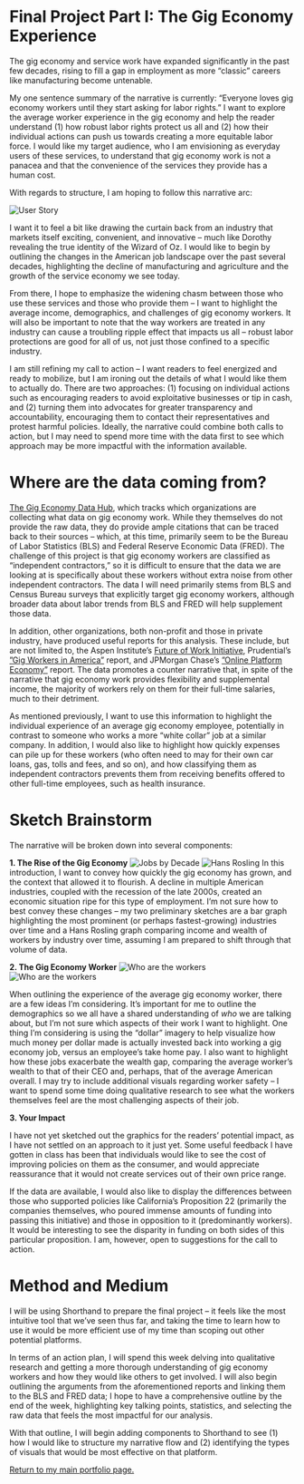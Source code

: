 # Final Project Part I: The Gig Economy Experience 

The gig economy and service work have expanded significantly in the past few decades, rising to fill a gap in employment as more “classic” careers like manufacturing become untenable. 

My one sentence summary of the narrative is currently: “Everyone loves gig economy workers until they start asking for labor rights.” I want to explore the average worker experience in the gig economy and help the reader understand (1) how robust labor rights protect us all and (2) how their individual actions can push us towards creating a more equitable labor force. I would like my target audience, who I am envisioning as everyday users of these services, to understand that gig economy work is not a panacea and that the convenience of the services they provide has a human cost. 

With regards to structure, I am hoping to follow this narrative arc: 

<img src="https://user-images.githubusercontent.com/73854211/109431522-160edd80-79d5-11eb-949a-8b695ed51817.png" alt="User Story">

I want it to feel a bit like drawing the curtain back from an industry that markets itself exciting, convenient, and innovative – much like Dorothy revealing the true identity of the Wizard of Oz. I would like to begin by outlining the changes in the American job landscape over the past several decades, highlighting the decline of manufacturing and agriculture and the growth of the service economy we see today. 

From there, I hope to emphasize the widening chasm between those who use these services and those who provide them – I want to highlight the average income, demographics, and challenges of gig economy workers. It will also be important to note that the way workers are treated in any industry can cause a troubling ripple effect that impacts us all – robust labor protections are good for all of us, not just those confined to a specific industry. 

I am still refining my call to action –  I want readers to feel energized and ready to mobilize, but I am ironing out the details of what I would like them to actually do. There are two approaches: (1) focusing on individual actions such as encouraging readers to avoid exploitative businesses or tip in cash, and (2) turning them into advocates for greater transparency and accountability, encouraging them to contact their representatives and protest harmful policies. Ideally, the narrative could combine both calls to action, but I may need to spend more time with the data first to see which approach may be more impactful with the information available. 

# Where are the data coming from? 
<a href="https://www.gigeconomydata.org/">The Gig Economy Data Hub</a>, which tracks which organizations are collecting what data on gig economy work. While they themselves do not provide the raw data, they do provide ample citations that can be traced back to their sources – which, at this time, primarily seem to be the Bureau of Labor Statistics (BLS) and Federal Reserve Economic Data (FRED). The challenge of this project is that gig economy workers are classified as “independent contractors,” so it is difficult to ensure that the data we are looking at is specifically about these workers without extra noise from other independent contractors. The data I will need primarily stems from BLS and Census Bureau surveys that explicitly target gig economy workers, although broader data about labor trends from BLS and FRED will help supplement those data. 

In addition, other organizations, both non-profit and those in private industry, have produced useful reports for this analysis. These include, but are not limited to, the Aspen Institute’s <a href="https://www.aspeninstitute.org/programs/future-of-work/">Future of Work Initiative</a>, Prudential’s <a href="https://www.prudential.com/media/managed/documents/rp/Gig_Economy_Whitepaper.pdf">”Gig Workers in America”</a> report, and JPMorgan Chase’s <a href="https://www.jpmorganchase.com/institute/research/labor-markets/report-ope-2018.htm">”Online Platform Economy”</a> report. The data promotes a counter narrative that, in spite of the narrative that gig economy work provides flexibility and supplemental income, the majority of workers rely on them for their full-time salaries, much to their detriment. 

As mentioned previously, I want to use this information to highlight the individual experience of an average gig economy employee, potentially in contrast to someone who works a more “white collar” job at a similar company. In addition, I would also like to highlight how quickly expenses can pile up for these workers (who often need to may for their own car loans, gas, tolls and fees, and so on), and how classifying them as independent contractors prevents them from receiving benefits offered to other full-time employees, such as health insurance. 

# Sketch Brainstorm 
The narrative will be broken down into several components: 

<b>1. The Rise of the Gig Economy</b>
<img src="https://user-images.githubusercontent.com/73854211/109431526-16a77400-79d5-11eb-94e5-17846024a063.png" alt="Jobs by Decade">
<img src="https://user-images.githubusercontent.com/73854211/109431525-160edd80-79d5-11eb-9b5d-e4aca1b16a5d.png" alt="Hans Rosling">
In this introduction, I want to convey how quickly the gig economy has grown, and the context that allowed it to flourish. A decline in multiple American industries, coupled with the recession of the late 2000s, created an economic situation ripe for this type of employment. I’m not sure how to best convey these changes – my two preliminary sketches are a bar graph highlighting the most prominent (or perhaps fastest-growing) industries over time and a Hans Rosling graph comparing income and wealth of workers by industry over time, assuming I am prepared to shift through that volume of data. 

<b>2. The Gig Economy Worker</b>
<img src="https://user-images.githubusercontent.com/73854211/109431524-160edd80-79d5-11eb-8c88-c70915cb96be.png" alt="Who are the workers">
<img src="https://user-images.githubusercontent.com/73854211/109431523-160edd80-79d5-11eb-96f3-786365c2ee7e.png" alt="Who are the workers">

When outlining the experience of the average gig economy worker, there are a few ideas I’m considering. It’s important for me to outline the demographics so we all have a shared understanding of <i>who</i> we are talking about, but I’m not sure which aspects of their work I want to highlight. One thing I’m considering is using the “dollar” imagery to help visualize how much money per dollar made is actually invested back into working a gig economy job, versus an employee’s take home pay. I also want to highlight how these jobs exacerbate the wealth gap, comparing the average worker’s wealth to that of their CEO and, perhaps, that of the average American overall. I may try to include additional visuals regarding worker safety – I want to spend some time doing qualitative research to see what the workers themselves feel are the most challenging aspects of their job. 

<b>3. Your Impact </b>

I have not yet sketched out the graphics for the readers’ potential impact, as I have not settled on an approach to it just yet. Some useful feedback I have gotten in class has been that individuals would like to see the cost of improving policies on them as the consumer, and would appreciate reassurance that it would not create services out of their own price range. 

If the data are available, I would also like to display the differences between those who supported policies like California’s Proposition 22 (primarily the companies themselves, who poured immense amounts of funding into passing this initiative) and those in opposition to it (predominantly workers). It would be interesting to see the disparity in funding on both sides of this particular proposition. I am, however, open to suggestions for the call to action. 

# Method and Medium 
I will be using Shorthand to prepare the final project – it feels like the most intuitive tool that we’ve seen thus far, and taking the time to learn how to use it would be more efficient use of my time than scoping out other potential platforms. 

In terms of an action plan, I will spend this week delving into qualitative research and getting a more thorough understanding of gig economy workers and how they would like others to get involved. I will also begin outlining the arguments from the aforementioned reports and linking them to the BLS and FRED data; I hope to have a comprehensive outline by the end of the week, highlighting key talking points, statistics, and selecting the raw data that feels the most impactful for our analysis. 

With that outline, I will begin adding components to Shorthand to see (1) how I would like to structure my narrative flow and (2) identifying the types of visuals that would be most effective on that platform. 

<a href="https://nannunz.github.io/annunziata-portfolio">Return to my main portfolio page.</a>
